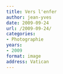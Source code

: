 ```yaml
---
title: Vers l'enfer
author: jean-yves
date: 2009-09-24
url: /2009-09-24/
categories:
- Photographie
years:
- 2009
format: image
address: Vatican
---
```

